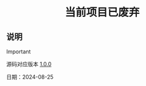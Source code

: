 <h1 align="center">当前项目已废弃</h1>

## 说明

> [!IMPORTANT]
> 源码对应版本 [1.0.0](https://github.com/Sle2p/AniCh/releases/tag/1.0.0)
>
> 日期：2024-08-25